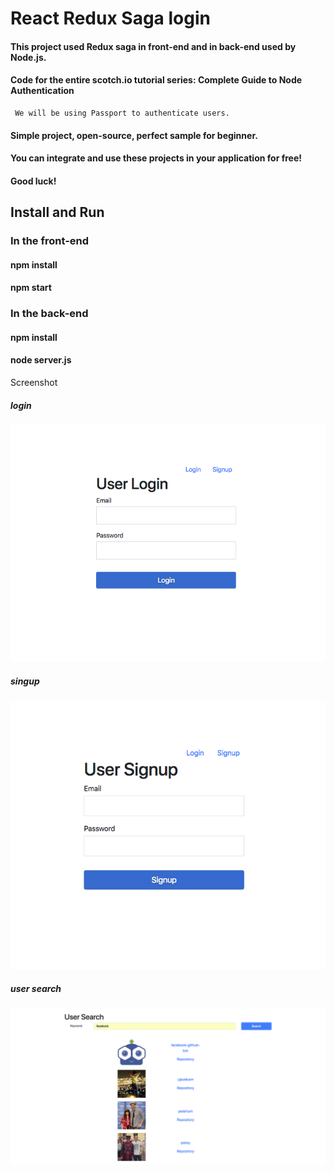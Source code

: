 # React Redux Saga login

#### This project used Redux saga in front-end and in back-end used by Node.js.
#### Code for the entire scotch.io tutorial series: Complete Guide to Node Authentication
     We will be using Passport to authenticate users.
#### Simple project, open-source, perfect sample for beginner.

#### You can integrate and use these projects in your application for free!
#### Good luck!

## Install and Run
### In the front-end
#### npm install
#### npm start

### In the back-end
#### npm install
#### node server.js

Screenshot

##### login
![Alt text](https://github.com/Galloa118/redux_saga_Node_login/blob/master/login.png "Optional title")

##### singup
![Alt text](https://github.com/Galloa118/redux_saga_Node_login/blob/master/signup.png "Optional title")

##### user search
![Alt text](https://github.com/Galloa118/redux_saga_Node_login/blob/master/fetchgitdata.png "Optional title")